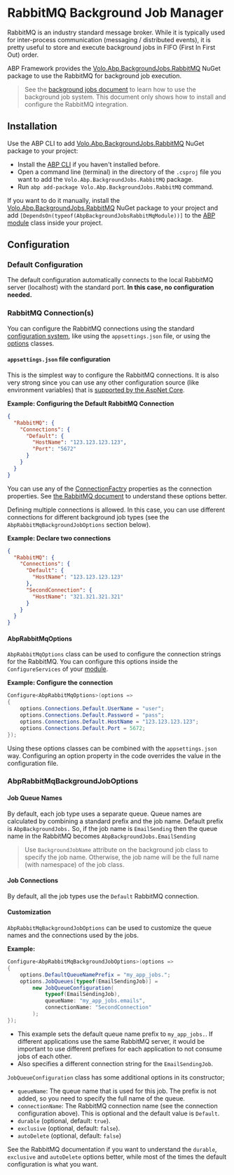 # RabbitMQ Background Job Manager

RabbitMQ is an industry standard message broker. While it is typically used for inter-process communication (messaging / distributed events), it is pretty useful to store and execute background jobs in FIFO (First In First Out) order.

ABP Framework provides the [Volo.Abp.BackgroundJobs.RabbitMQ](https://www.nuget.org/packages/Volo.Abp.BackgroundJobs.RabbitMQ) NuGet package to use the RabbitMQ for background job execution.

> See the [background jobs document](Background-Jobs.md) to learn how to use the background job system. This document only shows how to install and configure the RabbitMQ integration.

## Installation

Use the ABP CLI to add [Volo.Abp.BackgroundJobs.RabbitMQ](https://www.nuget.org/packages/Volo.Abp.BackgroundJobs.RabbitMQ) NuGet package to your project:

* Install the [ABP CLI](https://docs.abp.io/en/abp/latest/CLI) if you haven't installed before.
* Open a command line (terminal) in the directory of the `.csproj` file you want to add the `Volo.Abp.BackgroundJobs.RabbitMQ` package.
* Run `abp add-package Volo.Abp.BackgroundJobs.RabbitMQ` command.

If you want to do it manually, install the [Volo.Abp.BackgroundJobs.RabbitMQ](https://www.nuget.org/packages/Volo.Abp.BackgroundJobs.RabbitMQ) NuGet package to your project and add `[DependsOn(typeof(AbpBackgroundJobsRabbitMqModule))]` to the [ABP module](Module-Development-Basics.md) class inside your project.

## Configuration

### Default Configuration

The default configuration automatically connects to the local RabbitMQ server (localhost) with the standard port. **In this case, no configuration needed.**

### RabbitMQ Connection(s)

You can configure the RabbitMQ connections using the standard [configuration system](Configuration.md), like using the `appsettings.json` file, or using the [options](Options.md) classes.

#### `appsettings.json` file configuration

This is the simplest way to configure the RabbitMQ connections. It is also very strong since you can use any other configuration source (like environment variables) that is [supported by the AspNet Core](https://docs.microsoft.com/en-us/aspnet/core/fundamentals/configuration/).

**Example:  Configuring the Default RabbitMQ Connection**

````json
{
  "RabbitMQ": {
    "Connections": {
      "Default": {
        "HostName": "123.123.123.123",
        "Port": "5672"
      }
    }
  }
}
````

You can use any of the [ConnectionFactry](http://rabbitmq.github.io/rabbitmq-dotnet-client/api/RabbitMQ.Client.ConnectionFactory.html#properties) properties as the connection properties. See [the RabbitMQ document](https://www.rabbitmq.com/dotnet-api-guide.html#exchanges-and-queues) to understand these options better.

Defining multiple connections is allowed. In this case, you can use different connections for different background job types (see the `AbpRabbitMqBackgroundJobOptions` section below).

**Example: Declare two connections**

````json
{
  "RabbitMQ": {
    "Connections": {
      "Default": {
        "HostName": "123.123.123.123"
      },
      "SecondConnection": {
        "HostName": "321.321.321.321"
      }
    }
  }
}
````

#### AbpRabbitMqOptions

`AbpRabbitMqOptions` class can be used to configure the connection strings for the RabbitMQ. You can configure this options inside the `ConfigureServices` of your [module](Module-Development-Basics.md).

**Example: Configure the connection**

````csharp
Configure<AbpRabbitMqOptions>(options =>
{
    options.Connections.Default.UserName = "user";
    options.Connections.Default.Password = "pass";
    options.Connections.Default.HostName = "123.123.123.123";
    options.Connections.Default.Port = 5672;
});
````

Using these options classes can be combined with the `appsettings.json` way. Configuring an option property in the code overrides the value in the configuration file.

### AbpRabbitMqBackgroundJobOptions

#### Job Queue Names

By default, each job type uses a separate queue. Queue names are calculated by combining a standard prefix and the job name. Default prefix is `AbpBackgroundJobs.` So, if the job name is `EmailSending` then the queue name in the RabbitMQ becomes `AbpBackgroundJobs.EmailSending`

> Use `BackgroundJobName` attribute on the background job class to specify the job name. Otherwise, the job name will be the full name (with namespace) of the job class.

#### Job Connections

By default, all the job types use the `Default` RabbitMQ connection.

#### Customization

`AbpRabbitMqBackgroundJobOptions` can be used to customize the queue names and the connections used by the jobs.

**Example:**

````csharp
Configure<AbpRabbitMqBackgroundJobOptions>(options =>
{
    options.DefaultQueueNamePrefix = "my_app_jobs.";
    options.JobQueues[typeof(EmailSendingJob)] =
        new JobQueueConfiguration(
            typeof(EmailSendingJob),
            queueName: "my_app_jobs.emails",
            connectionName: "SecondConnection"
        );
});
````

* This example sets the default queue name prefix to `my_app_jobs.`. If different applications use the same RabbitMQ server, it would be important to use different prefixes for each application to not consume jobs of each other.
* Also specifies a different connection string for the `EmailSendingJob`.

`JobQueueConfiguration` class has some additional options in its constructor;

* `queueName`: The queue name that is used for this job. The prefix is not added, so you need to specify the full name of the queue.
* `connectionName`: The RabbitMQ connection name (see the connection configuration above). This is optional and the default value is `Default`.
* `durable` (optional, default: `true`).
* `exclusive` (optional, default: `false`).
* `autoDelete` (optional, default: `false`)

See the RabbitMQ documentation if you want to understand the `durable`, `exclusive` and `autoDelete` options better, while most of the times the default configuration is what you want. 